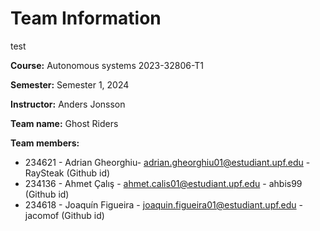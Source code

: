 # Team Information

test

**Course:** Autonomous systems 2023-32806-T1

**Semester:** Semester 1, 2024

**Instructor:** Anders Jonsson

**Team name:** Ghost Riders

**Team members:**

* 234621 - Adrian  Gheorghiu- adrian.gheorghiu01@estudiant.upf.edu - RaySteak (Github id)
* 234136 - Ahmet Çalış - ahmet.calis01@estudiant.upf.edu - ahbis99 (Github id)
* 234618 - Joaquín Figueira - joaquin.figueira01@estudiant.upf.edu - jacomof (Github id)
